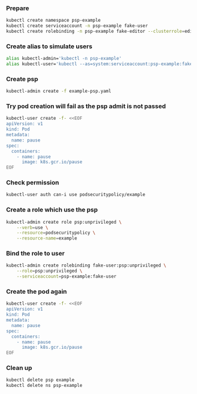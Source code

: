 ### Prepare

```sh
kubectl create namespace psp-example
kubectl create serviceaccount -n psp-example fake-user
kubectl create rolebinding -n psp-example fake-editor --clusterrole=edit --serviceaccount=psp-example:fake-user
```

### Create alias to simulate users

```sh
alias kubectl-admin='kubectl -n psp-example'
alias kubectl-user='kubectl --as=system:serviceaccount:psp-example:fake-user -n psp-example'
```

### Create psp

```sh
kubectl-admin create -f example-psp.yaml
```

### Try pod creation will fail as the psp admit is not passed

```sh
kubectl-user create -f- <<EOF
apiVersion: v1
kind: Pod
metadata:
  name: pause
spec:
  containers:
    - name: pause
      image: k8s.gcr.io/pause
EOF
```

### Check permission

```sh
kubectl-user auth can-i use podsecuritypolicy/example
```

### Create a role which use the psp

```sh
kubectl-admin create role psp:unprivileged \
    --verb=use \
    --resource=podsecuritypolicy \
    --resource-name=example
```

### Bind the role to user

```sh
kubectl-admin create rolebinding fake-user:psp:unprivileged \
    --role=psp:unprivileged \
    --serviceaccount=psp-example:fake-user
```

### Create the pod again

```sh
kubectl-user create -f- <<EOF
apiVersion: v1
kind: Pod
metadata:
  name: pause
spec:
  containers:
    - name: pause
      image: k8s.gcr.io/pause
EOF
```

### Clean up

```sh
kubectl delete psp example
kubectl delete ns psp-example
```
